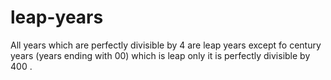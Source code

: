 # leap-years
All years which are  perfectly divisible by 4 are leap years except fo century years
(years ending with 00) which is leap only it is perfectly divisible by 400 .
